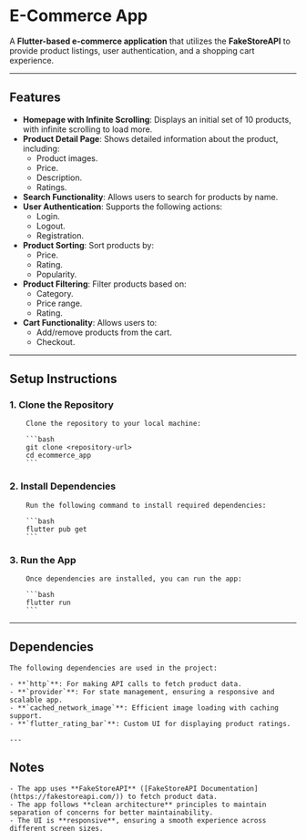 
# **E-Commerce App**

A **Flutter-based e-commerce application** that utilizes the **FakeStoreAPI** to provide product listings, user authentication, and a shopping cart experience.

---

## **Features**

- **Homepage with Infinite Scrolling**: Displays an initial set of 10 products, with infinite scrolling to load more.
- **Product Detail Page**: Shows detailed information about the product, including:
  - Product images.
  - Price.
  - Description.
  - Ratings.
- **Search Functionality**: Allows users to search for products by name.
- **User Authentication**: Supports the following actions:
  - Login.
  - Logout.
  - Registration.
- **Product Sorting**: Sort products by:
  - Price.
  - Rating.
  - Popularity.
- **Product Filtering**: Filter products based on:
  - Category.
  - Price range.
  - Rating.
- **Cart Functionality**: Allows users to:
  - Add/remove products from the cart.
  - Checkout.

---

## **Setup Instructions**

### 1. **Clone the Repository**

        Clone the repository to your local machine:

        ```bash
        git clone <repository-url>
        cd ecommerce_app
        ```

### 2. **Install Dependencies**

        Run the following command to install required dependencies:

        ```bash
        flutter pub get
        ```

### 3. **Run the App**

        Once dependencies are installed, you can run the app:

        ```bash
        flutter run
        ```

---

## **Dependencies**

    The following dependencies are used in the project:

    - **`http`**: For making API calls to fetch product data.
    - **`provider`**: For state management, ensuring a responsive and scalable app.
    - **`cached_network_image`**: Efficient image loading with caching support.
    - **`flutter_rating_bar`**: Custom UI for displaying product ratings.

    ---

## **Notes**

    - The app uses **FakeStoreAPI** ([FakeStoreAPI Documentation](https://fakestoreapi.com/)) to fetch product data.
    - The app follows **clean architecture** principles to maintain separation of concerns for better maintainability.
    - The UI is **responsive**, ensuring a smooth experience across different screen sizes.
